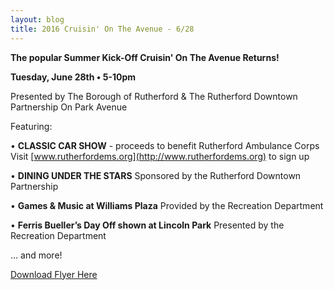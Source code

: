 ```yaml
---
layout: blog
title: 2016 Cruisin' On The Avenue - 6/28
---
```


**The popular Summer Kick-Off Cruisin' On The Avenue Returns!**

**Tuesday, June 28th • 5-10pm**

Presented by The Borough of Rutherford & The Rutherford Downtown Partnership
On Park Avenue

Featuring: 

• **CLASSIC CAR SHOW** - proceeds to benefit Rutherford Ambulance Corps
Visit [www.rutherfordems.org](http://www.rutherfordems.org) to sign up

• **DINING UNDER THE STARS**
Sponsored by the Rutherford Downtown Partnership

• **Games & Music at Williams Plaza**
Provided by the Recreation Department

• **Ferris Bueller’s Day Off shown at Lincoln Park**
Presented by the Recreation Department

... and more!

[Download Flyer Here](https://storage.googleapis.com/static.rutherford-nj.com/recreation/CruisinTheAve2016.pdf)

